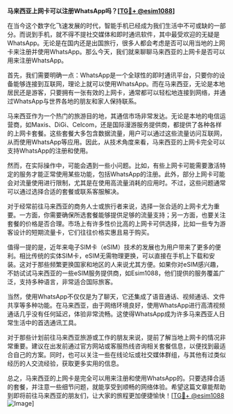 **马来西亚上网卡可以注册WhatsApp吗？[[TG💪+ @esim1088](https://t.me/s/esim1088)]**

在当今这个数字化飞速发展的时代，智能手机已经成为我们生活中不可或缺的一部分。而说到手机，就不得不提社交媒体和即时通讯软件，其中最受欢迎的无疑是WhatsApp。无论是在国内还是出国旅行，很多人都会考虑是否可以用当地的上网卡来注册并使用WhatsApp。那么今天，我们就来聊聊马来西亚的上网卡是否可以用来注册WhatsApp。

首先，我们需要明确一点：WhatsApp是一个全球性的即时通讯平台，只要你的设备能够连接到互联网，理论上就可以使用WhatsApp。而在马来西亚，无论是本地居民还是游客，只要拥有一张有效的上网卡，通常都可以轻松地连接到网络，并通过WhatsApp与世界各地的朋友和家人保持联系。

马来西亚作为一个热门的旅游目的地，其通信市场非常发达。无论是本地的电信运营商，如Maxis、DiGi、Celcom，还是国际漫游服务提供商，都提供了各种各样的上网卡套餐。这些套餐大多包含数据流量，用户可以通过这些流量访问互联网，从而使用WhatsApp等应用。因此，从技术角度来看，马来西亚的上网卡完全可以支持WhatsApp的注册和使用。

然而，在实际操作中，可能会遇到一些小问题。比如，有些上网卡可能需要激活特定的服务才能正常使用某些功能，包括WhatsApp的注册。此外，部分上网卡可能会对流量使用进行限制，尤其是在使用高流量消耗的应用时。不过，这些问题通常可以通过选择合适的套餐或联系客服解决。

对于经常前往马来西亚的商务人士或旅行者来说，选择一张合适的上网卡尤为重要。一方面，你需要确保所选套餐能够提供足够的流量支持；另一方面，也要关注套餐的价格是否合理。市场上有许多性价比高的上网卡可供选择，比如一些专为游客设计的短期流量卡，它们往往价格实惠且易于购买。

值得一提的是，近年来电子SIM卡（eSIM）技术的发展也为用户带来了更多的便利。相比传统的实体SIM卡，eSIM无需物理更换，可以直接在手机上下载和安装。这对于那些频繁更换国家和地区的人来说尤其方便。如果你对eSIM感兴趣，不妨试试马来西亚的一些eSIM服务提供商，如Esim1088，他们提供的服务覆盖广泛，支持多种语言，非常适合国际旅客。

当然，使用WhatsApp不仅仅是为了聊天，它还集成了语音通话、视频通话、文件共享等多种功能。在马来西亚，由于网络环境良好，使用WhatsApp进行高清视频通话几乎没有任何延迟，体验非常流畅。这使得WhatsApp成为许多马来西亚人日常生活中的首选通讯工具。

对于那些计划前往马来西亚旅游或工作的朋友来说，提前了解当地上网卡的情况非常重要。建议在出发前通过官方网站或客服热线咨询相关套餐信息，以便找到最适合自己的方案。同时，也可以关注一些在线论坛或社交媒体群组，与其他有过类似经历的人交流经验，获取更多实用的信息。

总之，马来西亚的上网卡是完全可以用来注册和使用WhatsApp的。只要选择合适的套餐，并注意一些细节问题，就能享受到顺畅的网络体验。希望这篇文章能帮助到即将前往马来西亚的朋友们，让大家的旅程更加便捷愉快！[[TG💪+ @esim1088](https://t.me/s/esim1088) ![Image](https://i.postimg.cc/4NQfJmqS/Snipaste-2025-05-13-00-14-12.png)]